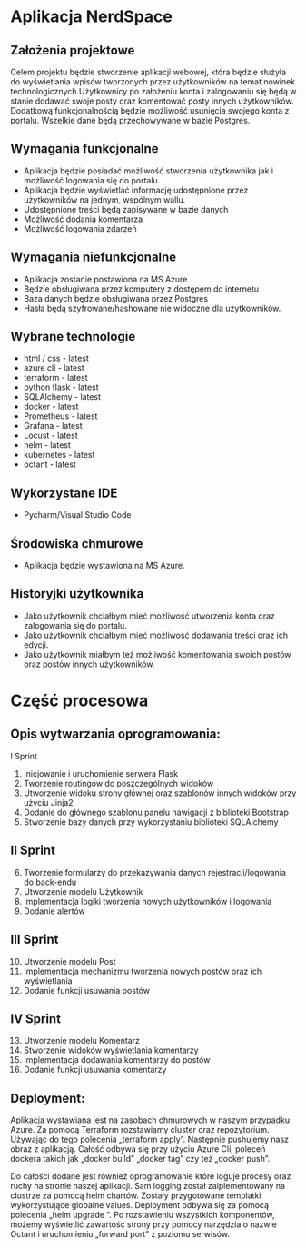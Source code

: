 # Aplikacja NerdSpace

## Założenia projektowe

Celem projektu będzie stworzenie aplikacji webowej, która będzie służyła do wyświetlania wpisów tworzonych przez użytkowników na temat nowinek technologicznych.Użytkownicy po założeniu konta i zalogowaniu się będą w stanie dodawać swoje posty oraz komentować posty innych użytkowników. Dodatkową funkcjonalnością będzie możliwość usunięcia swojego konta z portalu. Wszelkie dane będą przechowywane w bazie Postgres.

## Wymagania funkcjonalne

- Aplikacja będzie posiadać możliwość stworzenia użytkownika jak i możliwość logowania się
do portalu.
- Aplikacja będzie wyświetlać informację udostępnione przez użytkowników na jednym,
wspólnym wallu.
- Udostępnione treści będą zapisywane w bazie danych
- Możliwość dodania komentarza
- Możliwość logowania zdarzeń

## Wymagania niefunkcjonalne
- Aplikacja zostanie postawiona na MS Azure
- Będzie obsługiwana przez komputery z dostępem do internetu
- Baza danych będzie obsługiwana przez Postgres
- Hasła będą szyfrowane/hashowane nie widoczne dla użytkowników.
 
## Wybrane technologie
- html / css - latest
- azure cli - latest
- terraform - latest
- python flask - latest
- SQLAlchemy - latest
- docker - latest
- Prometheus - latest
- Grafana - latest
- Locust - latest
- helm - latest
- kubernetes - latest
- octant - latest

## Wykorzystane IDE
- Pycharm/Visual Studio Code


## Środowiska chmurowe
- Aplikacja będzie wystawiona na MS Azure.

## Historyjki użytkownika

- Jako użytkownik chciałbym mieć możliwość utworzenia konta oraz zalogowania się do
portalu.
- Jako użytkownik chciałbym mieć możliwość dodawania treści oraz ich edycji.
- Jako użytkownik miałbym też możliwość komentowania swoich postów oraz postów
innych użytkowników.

# Część procesowa

## Opis wytwarzania oprogramowania: 
I Sprint
1. Inicjowanie i uruchomienie serwera Flask 
2. Tworzenie routingów do poszczególnych widoków
3. Utworzenie widoku strony głównej oraz szablonów innych widoków przy użyciu Jinja2
4. Dodanie do głównego szablonu panelu nawigacji z biblioteki Bootstrap
5. Stworzenie bazy danych przy wykorzystaniu biblioteki SQLAlchemy
## II Sprint
6. Tworzenie formularzy do przekazywania danych rejestracji/logowania do back-endu
7. Utworzenie modelu Użytkownik 
8. Implementacja logiki tworzenia nowych użytkowników i logowania
9. Dodanie alertów
## III Sprint
10. Utworzenie modelu Post
11. Implementacja mechanizmu tworzenia nowych postów oraz ich wyświetlania
12. Dodanie funkcji usuwania postów
## IV Sprint
13. Utworzenie modelu Komentarz
14. Stworzenie widoków wyświetlania komentarzy
15. Implementacja dodawania komentarzy do postów
16. Dodanie funkcji usuwania komentarzy

## Deployment:
Aplikacja wystawiana jest na zasobach chmurowych w naszym przypadku Azure. 
Za pomocą Terraform rozstawiamy cluster oraz repozytorium. Używając do tego polecenia „terraform apply”.  Następnie pushujemy nasz obraz z aplikacją. 
Całość odbywa się przy użyciu Azure Cli, poleceń dockera takich jak „docker build” „docker tag” czy też „docker push”. 

Do całości dodane jest również oprogramowanie które loguje procesy oraz ruchy na stronie naszej aplikacji. Sam logging został zaiplementowany na clustrze za pomocą helm chartów. 
Zostały przygotowane templatki wykorzystujące globalne values. Deployment odbywa się za pomocą polecenia „helm upgrade <nazwa namespace> <nazwa repo>”.
Po rozstawieniu wszystkich komponentów, możemy wyświetlić zawartość strony przy pomocy narzędzia o nazwie Octant i uruchomieniu „forward port” z poziomu serwisów. 

